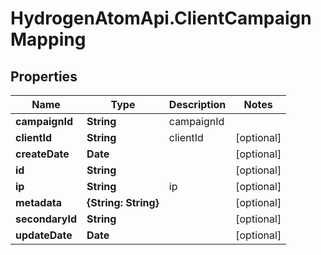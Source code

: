 # HydrogenAtomApi.ClientCampaignMapping

## Properties
Name | Type | Description | Notes
------------ | ------------- | ------------- | -------------
**campaignId** | **String** | campaignId | 
**clientId** | **String** | clientId | [optional] 
**createDate** | **Date** |  | [optional] 
**id** | **String** |  | [optional] 
**ip** | **String** | ip | [optional] 
**metadata** | **{String: String}** |  | [optional] 
**secondaryId** | **String** |  | [optional] 
**updateDate** | **Date** |  | [optional] 


